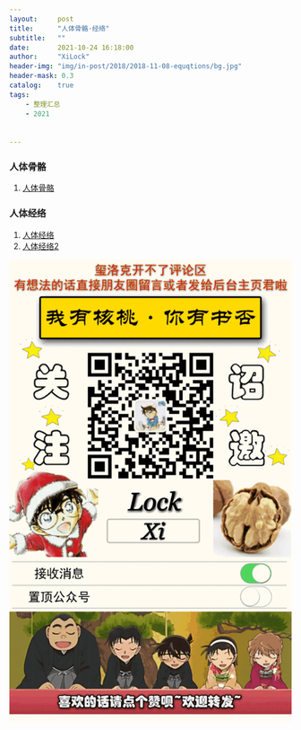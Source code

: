 ```yaml
---
layout:     post
title:      "人体骨骼·经络"
subtitle:   ""
date:       2021-10-24 16:18:00
author:     "XiLock"
header-img: "img/in-post/2018/2018-11-08-equqtions/bg.jpg"
header-mask: 0.3
catalog:    true
tags:
    - 整理汇总
    - 2021


---
```


### 人体骨骼
1. [人体骨骼](https://molakirlee.github.io/attachment/!collect/skeleton.html)

### 人体经络
1. [人体经络](https://molakirlee.github.io/attachment/!collect/acupoint.html)
1. [人体经络2](https://www.163.com/dy/article/F77SITLE05382VS5.html)


![](/img/wc-tail.GIF)
